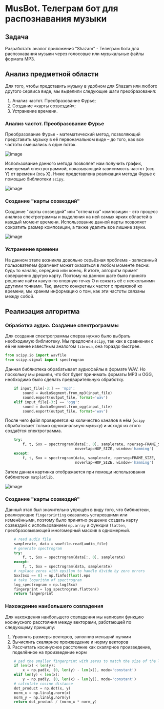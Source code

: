 # MusBot. Телеграм бот для распознавания музыки
## Задача
Разработать аналог приложения "Shazam" - Телеграм бота для распознавания музыки через голосовые или музыкальные файлы формата MP3.
## Анализ предметной области
Для того, чтобы представить музыку в удобном для Shazam или любого другого сервиса виде, мы выделили следующие шаги преобразования:
1.	Анализ частот. Преобразование Фурье;
2.	Создание «карты созвездий»;
3.	Устранение времени.
### Анализ частот. Преобразование Фурье
Преобразование Фурье - математический метод, позволяющий представить музыку в её первоначальном виде – до того, как все частоты смешались в один поток. 

![image](https://github.com/miroutom/MusBot/assets/78901500/77eaa2fc-dc6d-461c-bad0-95892ac39333)


Использование данного метода позволяет нам получить график, именуемый спектрограммой, показывающий зависимость частот (ось Y) от времени (ось X). Ниже представлена реализация метода Фурье с помощью библиотеки `scipy`.

![image](https://github.com/miroutom/MusBot/assets/78901500/9a675d4c-bb5a-4753-83e9-867a3ac7f747)


### Создание "карты созвездий"
Создание "карты созвездий" или "отпечатка" композиции - это процесс анализа спектрограммы и выделения на ней самых ярких областей в каждый момент времени. Использование данной карты позволяет сократить размер композиции, а также удалить все лишние звуки.


![image](https://github.com/miroutom/MusBot/assets/78901500/81934d68-afd0-425c-a8bf-1d1200152929)


### Устранение времени
На данном этапе возникла довольно серьёзная проблема - записанный пользователем фрагмент может оказаться в любом моменте песни: будь то начало, середина или конец. В итоге, алгоритм примет совершенно другую карту. Поэтому на данном шаге было принято решение найти какую-то опорную точку O и связать её с несколькими другими точками. Так, вместо конкретных частот с привязкой ко времени, мы храним информацию о том, как эти частоты связаны между собой. 

## Реализация алгоритма

### Обработка аудио. Создание спектрограммы
Для создания спектрограммы сперва нужно было выбрать необходимую библиотеку. Мы предпочли `scipy`, так как в сравнении с её не менее известным аналогом `librosa`, она гораздо быстрее.
```Python
from scipy.io import wavfile
from scipy.signal import spectrogram
```
Данная библиотека обрабатывает аудиофайлы в формате WAV. Но поскольку мы решили, что бот будет принимать форматы MP3 и OGG, необходимо было сделать предварительную обработку.
```Python
    if input_file[-3:] == 'mp3':
        sound = AudioSegment.from_mp3(input_file)
        sound.export(output_file, format='wav')
    elif input_file[-3:] == 'ogg':
        sound = AudioSegment.from_ogg(input_file)
        sound.export(output_file, format='wav')
```

После чего файл проверяется на количество каналов в нём (`scipy` обрабатывает только одноканальную музыку) и исходя из этого создаётся спектрограмма.
```Python
    try:
        f, t, Sxx = spectrogram(data[:, 0], samplerate, nperseg=FRAME_SIZE,
                                noverlap=HOP_SIZE, window='hamming')
    except:
        f, t, Sxx = spectrogram(data, samplerate, nperseg=FRAME_SIZE,
                                noverlap=HOP_SIZE, window='hamming')
```

Затем данная картинка отображается при помощи использования библиотеки `matplotlib`.

![image](https://github.com/miroutom/MusBot/assets/78901500/89943812-6d59-4afa-a537-08c473e9eb5c)


### Создание "карты созвездий"
Данный этап был значительно упрощён в виду того, что библиотеки, реализующие `fingerprinting` оказались устаревшими или изменёнными, поэтому было принятно решение создать карту созвездий с использованием `np.array` и функции `flatten`, преобразовывающей многомерный массив в одномерный.
```Python
    # read audio file
    samplerate, data = wavfile.read(audio_file)
    # generate spectrogram
    try:
        f, t, Sxx = spectrogram(data[:, 0], samplerate)
    except:
        f, t, Sxx = spectrogram(data, samplerate)
    # replace zeros with epsilon to handle divide by zero errors
    Sxx[Sxx == 0] = np.finfo(float).eps
    # take logarithm of spectrogram
    log_spectrogram = np.log(Sxx)
    fingerprint = log_spectrogram.flatten()
    return fingerprint
```

### Нахождение наибольшего совпадения
Для нахождения наибольшего совпадения мы написали функцию косинусного расстояния между векторами, работающей по следующему принципу:
1. Уравнять размеры векторов, заполнив меньший нулями
2. Вычислить скалярное произведение и норму векторов
3. Рассчитать косинусное расстояние как скалярное произведение, поделённое на произведение норм
```Python
    # pad the smaller fingerprint with zeros to match the size of the larger fingerprint
    if len(x) < len(y):
        x = np.pad(x, (0, len(y) - len(x)), mode='constant')
    elif len(y) < len(x):
        y = np.pad(y, (0, len(x) - len(y)), mode='constant')
    # calculate cosine distance
    dot_product = np.dot(x, y)
    norm_x = np.linalg.norm(x)
    norm_y = np.linalg.norm(y)
    return dot_product / (norm_x * norm_y)
```
